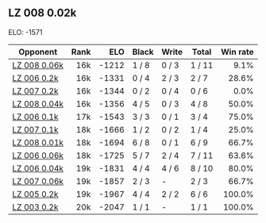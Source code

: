 ## LZ 008 0.02k ##

ELO: -1571

Opponent | Rank | ELO | Black | Write | Total | Win rate
---------|-----:|----:|-------|-------|-------|-------:
[LZ 008 0.06k](LZ%20008%200.06k.md) | 16k | -1212 | 1 / 8 | 0 / 3 | 1 / 11 | 9.1%
[LZ 006 0.2k](LZ%20006%200.2k.md) | 16k | -1331 | 0 / 4 | 2 / 3 | 2 / 7 | 28.6%
[LZ 007 0.2k](LZ%20007%200.2k.md) | 16k | -1344 | 0 / 2 | 0 / 4 | 0 / 6 | 0.0%
[LZ 008 0.04k](LZ%20008%200.04k.md) | 16k | -1356 | 4 / 5 | 0 / 3 | 4 / 8 | 50.0%
[LZ 006 0.1k](LZ%20006%200.1k.md) | 17k | -1543 | 3 / 3 | 0 / 1 | 3 / 4 | 75.0%
[LZ 007 0.1k](LZ%20007%200.1k.md) | 18k | -1666 | 1 / 2 | 0 / 2 | 1 / 4 | 25.0%
[LZ 008 0.01k](LZ%20008%200.01k.md) | 18k | -1694 | 6 / 8 | 0 / 1 | 6 / 9 | 66.7%
[LZ 006 0.06k](LZ%20006%200.06k.md) | 18k | -1725 | 5 / 7 | 2 / 4 | 7 / 11 | 63.6%
[LZ 006 0.04k](LZ%20006%200.04k.md) | 19k | -1831 | 4 / 4 | 4 / 6 | 8 / 10 | 80.0%
[LZ 007 0.06k](LZ%20007%200.06k.md) | 19k | -1857 | 2 / 3 | - | 2 / 3 | 66.7%
[LZ 005 0.2k](LZ%20005%200.2k.md) | 19k | -1967 | 4 / 4 | 2 / 2 | 6 / 6 | 100.0%
[LZ 003 0.2k](LZ%20003%200.2k.md) | 20k | -2047 | 1 / 1 | - | 1 / 1 | 100.0%
